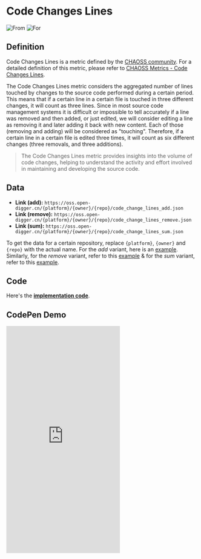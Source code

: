 # Code Changes Lines

![From](https://img.shields.io/badge/From-CHAOSS-blue) ![For](https://img.shields.io/badge/For-Repo-blue)

## Definition

Code Changes Lines is a metric defined by the [CHAOSS community](https://chaoss.community). For a detailed definition of this metric, please refer to [CHAOSS Metrics - Code Changes Lines](https://chaoss.community/kb/metric-code-changes-lines/).

The Code Changes Lines metric considers the aggregated number of lines touched by changes to the source code performed during a certain period. This means that if a certain line in a certain file is touched in three different changes, it will count as three lines. Since in most source code management systems it is difficult or impossible to tell accurately if a line was removed and then added, or just edited, we will consider editing a line as removing it and later adding it back with new content. Each of those (removing and adding) will be considered as "touching". Therefore, if a certain line in a certain file is edited three times, it will count as six different changes (three removals, and three additions).

> The Code Changes Lines metric provides insights into the volume of code changes, helping to understand the activity and effort involved in maintaining and developing the source code.


## Data

- **Link (add):** `https://oss.open-digger.cn/{platform}/{owner}/{repo}/code_change_lines_add.json`
- **Link (remove):** `https://oss.open-digger.cn/{platform}/{owner}/{repo}/code_change_lines_remove.json`
- **Link (sum):** `https://oss.open-digger.cn/{platform}/{owner}/{repo}/code_change_lines_sum.json`


To get the data for a certain repository, replace `{platform}`, `{owner}` and `{repo}` with the actual name. For the *add* variant, here is an [example](https://oss.open-digger.cn/github/X-lab2017/open-digger/code_change_lines_add.json). Similarly, for the *remove* variant, refer to this [example](https://oss.open-digger.cn/github/X-lab2017/open-digger/code_change_lines_remove.json) & for the *sum* variant, refer to this [example](https://oss.open-digger.cn/github/X-lab2017/open-digger/code_change_lines_sum.json).

## Code

Here's the [**implementation code**](https://github.com/X-lab2017/open-digger/blob/master/src/metrics/chaoss.ts#L94).


## CodePen Demo

<iframe height="600" scrolling="no" title="OpenDigger - [CHAOSS] Code Change Lines" src="https://codepen.io/frank-zsy/embed/dyjByKL?default-tab=html%2Cresult" frameborder="no" loading="lazy" allowtransparency="true" allowfullscreen="true">
  See the Pen <a href="https://codepen.io/frank-zsy/pen/dyjByKL">
  OpenDigger - [CHAOSS] Code Change Lines</a> by Frank Zhao (<a href="https://codepen.io/frank-zsy">@frank-zsy</a>)
  on <a href="https://codepen.io">CodePen</a>.
</iframe>
